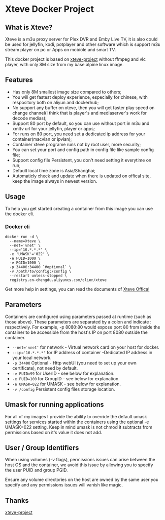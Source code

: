# Xteve Docker Project

## What is Xteve?
Xteve is a m3u proxy server for Plex DVR and Emby Live TV, it is also could be used for jellyfin, kodi, potplayer and other software which is support m3u stream player on pc or Apps on mobiole and smart TV. 

This docker project is based on [xteve-project](https://github.com/xteve-project/xTeVe) without ffmpeg and vlc player, with only 8M size from my base alpine linux image.

## Features
* Has only 8M smallest image size compared to others;
* You will get fastest deploy experience, especially for chinese, with respository both on aliyun and dockerhub;
* No support any buffer on xteve, then you will get faster play speed on change channel(I think that is player's and mediaserver's work for decode medias);
* Support 80 port by default, so you can use without port in m3u and xmltv url for your jellyfin, player or apps;
* For runs on 80 port, you need set a dedicated ip address for your container(macvlan or ipvlan);
* Container xteve programe runs not by root user, more security;
* You can set your port and config path in config file like sample config file;
* Support config file Persistent, you don't need setting it everytime on run;
* Default local time zone is Asia/Shanghai;
* Automaticly check and update when there is updated on offical site, keep the image always in newest version.

## Usage
To help you get started creating a container from this image you can use the docker cli.

### Docker cli
```
docker run -d \
  --name=Xteve \
  --net='vnet' \
  --ip='10.*.*.*' \
  -e 'UMASK'='022' \
  -e PUID=1000 \
  -e PGID=1000 \
  -p 34400:34400 `#optional` \
  -v /path/to/config:/config \
  --restart unless-stopped \
  registry.cn-chengdu.aliyuncs.com/clion/xteve
```

Get more help in settings, you can read the documents of [Xteve Offical](https://github.com/xteve-project/xTeVe-Documentation/blob/master/en/configuration.md)

## Parameters
Containers are configured using parameters passed at runtime (such as those above). These parameters are separated by a colon and indicate <external>:<internal> respectively. For example, -p 8080:80 would expose port 80 from inside the container to be accessible from the host's IP on port 8080 outside the container.

* ```--net='vnet'``` for network - Virtual network card on your host for docker.
* ```--ip='10.*.*.*'``` for IP address of container -Dedicated IP address in your local network.
* ```-p 34400``` Optional - Http webUI (you need to set up your own certificate), not need by default.
* ```-e PUID=99``` for UserID - see below for explanation.
* ```-e PUID=100``` for GroupID - see below for explanation.
* ```-e UMASK=022``` for UMASK - see below for explanation.
* ```-v /config``` Persistent config files storage location. 

## Umask for running applications
For all of my images I provide the ability to override the default umask settings for services started within the containers using the optional -e UMASK=022 setting. Keep in mind umask is not chmod it subtracts from permissions based on it's value it does not add.

## User / Group Identifiers
When using volumes (-v flags), permissions issues can arise between the host OS and the container, we avoid this issue by allowing you to specify the user PUID and group PGID.

Ensure any volume directories on the host are owned by the same user you specify and any permissions issues will vanish like magic.

## Thanks
[xteve-project](https://github.com/xteve-project/xTeVe)
